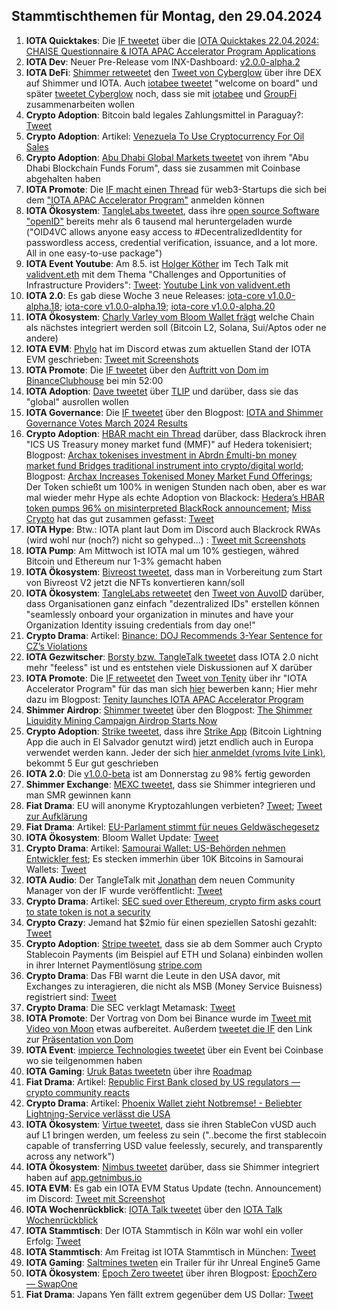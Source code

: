 ## Stammtischthemen für Montag, den 29.04.2024

1. **IOTA Quicktakes**: Die  [IF tweetet](https://x.com/iota/status/1782351230167130181) über die [IOTA Quicktakes 22.04.2024: CHAISE Questionnaire & IOTA APAC Accelerator Program Applications](https://www.youtube.com/watch?v=b-L99L5FPvU&list=PLMbc46iGTB_QyqqU-QwbFsrVd9-HN55i_)
2. **IOTA Dev**: Neuer Pre-Release vom INX-Dashboard: [v2.0.0-alpha.2](https://github.com/iotaledger/inx-dashboard/releases/tag/v2.0.0-alpha.2)
3. **IOTA DeFi**: [Shimmer retweetet](https://x.com/shimmernet/status/1782682734256619895) den [Tweet von Cyberglow](https://x.com/Cyberglow_cgt/status/1782450738230112297) über ihre DEX auf Shimmer und IOTA. Auch [iotabee tweetet](https://x.com/iotabee/status/1782670293313470884) "welcome on board" und später [tweetet Cyberglow](https://x.com/Cyberglow_cgt/status/1782701037607887297) noch, dass sie mit [iotabee](https://twitter.com/iotabee) und [GroupFi](https://twitter.com/groupfi_ai) zusammenarbeiten wollen
4. **Crypto Adoption**: Bitcoin bald legales Zahlungsmittel in Paraguay?: [Tweet](https://x.com/BitcoinMagazine/status/1782694839110300027)
5. **Crypto Adoption**: Artikel: [Venezuela To Use Cryptocurrency For Oil Sales](https://watcher.guru/news/venezuela-to-accelerate-cryptocurrency-shift-as-oil-sanctions-return?c=306)
6. **Crypto Adoption**: [Abu Dhabi Global Markets tweetet](https://x.com/ADGlobalMarket/status/1782702263015780790) von ihrem "Abu Dhabi Blockchain Funds Forum", dass sie zusammen mit Coinbase abgehalten haben
7. **IOTA Promote**: Die [IF macht einen Thread](https://x.com/iota/status/1782711014431035824) für web3-Startups die sich bei dem ["IOTA APAC Accelerator Program"](https://www.tenity.com/programs/iota-apac-accelerator) anmelden können
8. **IOTA Ökosystem**: [TangleLabs tweetet](https://x.com/Tangle_Labs/status/1782733151879463074), dass ihre [open source Software "openID"](https://github.com/Tangle-Labs/oid4vc) bereits mehr als 6 tausend mal heruntergeladen wurde ("OID4VC allows anyone easy access to #DecentralizedIdentity for passwordless access, credential verification, issuance, and a lot more. All in one easy-to-use package")
9. **IOTA Event Youtube**: Am 8.5. ist [Holger Köther](https://twitter.com/HolgerKoether) im Tech Talk mit [validvent.eth](https://twitter.com/validvent) mit dem Thema "Challenges and Opportunities of Infrastructure Providers": [Tweet](https://x.com/validvent/status/1782696350636736543): [Youtube Link von validvent.eth](https://www.youtube.com/@validvent)
10. **IOTA 2.0**: Es gab diese Woche 3 neue Releases: [iota-core v1.0.0-alpha.18](https://github.com/iotaledger/iota-core/releases/tag/v1.0.0-alpha.18); [iota-core v1.0.0-alpha.19](https://github.com/iotaledger/iota-core/releases/tag/v1.0.0-alpha.19); [iota-core v1.0.0-alpha.20](https://github.com/iotaledger/iota-core/releases/tag/v1.0.0-alpha.20)
11. **IOTA Ökosystem**: [Charly Varley vom Bloom Wallet frägt](https://x.com/c_varley/status/1782803958773276911) welche Chain als nächstes integriert werden soll (Bitcoin L2, Solana, Sui/Aptos oder ne andere)
12. **IOTA EVM**: [Phylo](https://twitter.com/PhyloIota) hat im Discord etwas zum aktuellen Stand der IOTA EVM geschrieben: [Tweet mit Screenshots](https://x.com/Vrom14286662/status/1782812529963499958)
13. **IOTA Promote**: Die [IF tweetet](https://x.com/iota/status/1782754664510853526) über den [Auftritt von Dom im BinanceClubhouse](https://www.binance.com/en/live/video?roomId=2192962) bei min 52:00
14. **IOTA Adoption**: [Dave tweetet](https://x.com/daveghbeer/status/1782701965442470245) über [TLIP](https://x.com/TLIP_io/status/1782342145505980433) und darüber, dass sie das "global" ausrollen wollen
15. **IOTA Governance**: Die [IF tweetet](https://x.com/iota/status/1782756316127043995) über den Blogpost: [IOTA and Shimmer Governance Votes March 2024 Results](https://blog.iota.org/governance-votes-march-2024-results/)
16. **Crypto Adoption**: [HBAR macht ein Thread](https://x.com/HBAR_foundation/status/1782759384742813951) darüber, dass Blackrock ihren "ICS US Treasury money market fund (MMF)" auf Hedera tokenisiert; Blogpost: [Archax tokenises investment in Abrdn £multi-bn money market fund Bridges traditional instrument into crypto/digital world](https://blog.archax.com/resources/news/archax_tokenises_investment_in_abrdn_multi_bn_money_market_fund); Blogpost: [Archax Increases Tokenised Money Market Fund Offerings](https://www.hbarfoundation.org/blog-post/archax-increases-tokenised-money-market-fund-offerings); Der Token schießt um 100% in wenigen Stunden nach oben, aber es war mal wieder mehr Hype als echte Adoption von Blackock: [Hedera’s HBAR token pumps 96% on misinterpreted BlackRock announcement](https://cointelegraph.com/news/hederas-hbar-token-pumps-nearly-one-hundred-percent-misinterpreted-blackrock-announcement); [Miss Crypto](https://twitter.com/MissCryptoGER) hat das gut zusammen gefasst: [Tweet](https://x.com/MissCryptoGER/status/1783070065610326311)
17. **IOTA Hype**: Btw.: IOTA plant laut Dom im Discord auch Blackrock RWAs (wird wohl nur (noch?) nicht so gehyped...) : [Tweet mit Screenshots](https://x.com/IotaBullrun2020/status/1782995340318163082)
18. **IOTA Pump**: Am Mittwoch ist IOTA mal um 10% gestiegen, währed Bitcoin und Ethereum nur 1-3% gemacht haben
19. **IOTA Ökosystem**: [Bivreost tweetet](https://x.com/bivreost/status/1783023849975484546), dass man in Vorbereitung zum Start von Bivreost V2 jetzt die NFTs konvertieren kann/soll
20. **IOTA Ökosystem**: [TangleLabs retweetet](https://x.com/Tangle_Labs/status/1783008832139956731) den [Tweet von AuvoID](https://x.com/AuvoDigital/status/1783008219306066074) darüber, dass Organisationen ganz einfach "dezentralized IDs" erstellen können "seamlessly onboard your organization in minutes and have your Organization Identity issuing credentials from day one!"
21. **Crypto Drama**: Artikel: [Binance: DOJ Recommends 3-Year Sentence for CZ’s Violations](https://watcher.guru/news/binance-doj-recommends-3-year-sentence-for-czs-violations#google_vignette)
22. **IOTA Gezwitscher**: [Borsty bzw. TangleTalk tweetet](https://x.com/tangle_talk/status/1783040645805777195) dass IOTA 2.0 nicht mehr "feeless" ist und es entstehen viele Diskussionen auf X darüber
23. **IOTA Promote**: Die [IF retweetet](https://x.com/iota/status/1783072900951806089) den [Tweet von Tenity](https://x.com/tenity_global/status/1783065858811503050) über ihr "IOTA Accelerator Program" für das man sich [hier](https://www.tenity.com/programs/iota-apac-accelerator?utm_campaign=Social%20Media&utm_content=290649256&utm_medium=social&utm_source=twitter&hss_channel=tw-748546152182779904) bewerben kann; Hier mehr dazu im Blogpost: [Tenity launches IOTA APAC Accelerator Program](https://www.tenity.com/press/tenity-launches-iota-apac-accelerator-program?utm_campaign=Social%20Media&utm_content=290649256&utm_medium=social&utm_source=twitter&hss_channel=tw-748546152182779904)
24. **Shimmer Airdrop**: [Shimmer tweetet](https://x.com/shimmernet/status/1783118704114360571) über den Blogpost: [The Shimmer Liquidity Mining Campaign Airdrop Starts Now](https://blog.shimmer.network/airdrop-rewards/)
25. **Crypto Adoption**: [Strike tweetet](https://x.com/Strike/status/1783184041228812560), dass ihre [Strike App](https://strike.me/download/?inline_install=1&utm_campaign=Individual&utm_medium=referral&utm_source=CWUY0E) (Bitcoin Lightning App die auch in El Salvador genutzt wird) jetzt endlich auch in Europa verwendet werden kann. Jeder der sich [hier anmeldet (vroms Ivite Link)](https://strike.me/download/?inline_install=1&utm_campaign=Individual&utm_medium=referral&utm_source=CWUY0E), bekommt 5 Eur gut geschrieben
26. **IOTA 2.0**: Die [v1.0.0-beta](https://github.com/iotaledger/iota-core/milestone/2?s=08) ist am Donnerstag zu 98% fertig geworden
27. **Shimmer Exchange**: [MEXC tweetet](https://x.com/MEXC_Official/status/1783438784002220456), dass sie Shimmer integrieren und man SMR gewinnen kann
28. **Fiat Drama**: EU will anonyme Kryptozahlungen verbieten? [Tweet](https://x.com/RadarHits/status/1783476289585791452); [Tweet zur Aufklärung](https://x.com/paddi_hansen/status/1783487929240666590)
29. **Fiat Drama**: Artikel: [EU-Parlament stimmt für neues Geldwäschegesetz](https://www.blocktrainer.de/blog/eu-parlament-stimmt-fuer-neues-geldwaeschegesetz/)
30. **IOTA Ökosystem**: Bloom Wallet Update: [Tweet](https://x.com/bloomwalletio/status/1783189051295609081)
31. **Crypto Drama**: Artikel: [Samourai Wallet: US-Behörden nehmen Entwickler fest](https://bitcoin-kurier.de/samourai-wallet-us-behoerden-nehmen-entwickler-fest/); Es stecken immerhin über 10K Bitcoins in Samourai Wallets: [Tweet](https://x.com/LukeMikic21/status/1783246418490040707)
32. **IOTA Audio**: Der TangleTalk mit [Jonathan](https://twitter.com/Eclipse647_) dem neuen Community Manager von der IF wurde veröffentlicht: [Tweet](https://x.com/tangle_talk/status/1783556000936534056)
33. **Crypto Drama**: Artikel: [SEC sued over Ethereum, crypto firm asks court to state token is not a security](https://fortune.com/crypto/2024/04/25/sec-sued-over-ethereum-crypto-firm-asks-court-to-state-token-is-not-a-security/)
34. **Crypto Crazy**: Jemand hat $2mio für einen speziellen Satoshi gezahlt: [Tweet](https://x.com/Vivek4real_/status/1783529481539363184)
35. **Crypto Adoption**: [Stripe tweetet](https://x.com/collision/status/1783559623511011535), dass sie ab dem Sommer auch Crypto Stablecoin Payments (im Beispiel auf ETH und Solana) einbinden wollen in ihrer Internet Paymentlösung [stripe.com](https://stripe.com/)
36. **Crypto Drama**: Das FBI warnt die Leute in den USA davor, mit Exchanges zu interagieren, die nicht als MSB (Money Service Buisness) registriert sind: [Tweet](https://x.com/BitcoinMagazine/status/1783577655968666045)
37. **Crypto Drama**: Die SEC verklagt Metamask: [Tweet](https://x.com/RadarHits/status/1783576077501104597)
38. **IOTA Promote**: Der Vortrag von Dom bei Binance wurde im [Tweet mit Video von Moon](https://x.com/moonbaklava/status/1783183071635792287) etwas aufbereitet. Außerdem [tweetet die IF](https://x.com/iota/status/1783768193833546050) den Link zur [Präsentation von Dom](https://docs.google.com/presentation/d/1F71mCfejjp7nMASPBGD4HYbryDWTrSoe3TToPWKcuwU/edit#slide=id.g2b1e8630d41_4_67)
39. **IOTA Event**: [impierce Technologies tweetet](https://x.com/ImpierceTech/status/1783790201732579635) über ein Event bei Coinbase wo sie teilgenommen haben
40. **IOTA Gaming**: [Uruk Batas tweetetn](https://x.com/UrukBartas/status/1783753877537308702) über ihre [Roadmap](https://docs.urukbartas.com/detailed-roadmap)
41. **Fiat Drama**: Artikel: [Republic First Bank closed by US regulators — crypto community reacts](https://cointelegraph.com/news/republic-first-bank-fdic-united-states-regulators-crypto)
42. **Crypto Drama**: Artikel: [Phoenix Wallet zieht Notbremse! - Beliebter Lightning-Service verlässt die USA](https://www.blocktrainer.de/blog/aus-in-den-usa-phoenix-wallet-zieht-die-notbremse/)
43. **IOTA Ökosystem**: [Virtue tweetet](https://x.com/Virtue_Money/status/1783879791159996666), dass sie ihren StableCon vUSD auch auf L1 bringen werden, um feeless zu sein ("..become the first stablecoin capable of transferring USD value feelessly, securely, and transparently across any network")
44. **IOTA Ökosystem**: [Nimbus tweetet](https://x.com/get_nimbus/status/1783852858267533426) darüber, dass sie Shimmer integriert haben auf [app.getnimbus.io](https://app.getnimbus.io/?tab=defi&type=EVM&chain=SHIMMER&address=0x8fdb179Db2CD74dAdBa35377597e94Bfc62BE512)
45. **IOTA EVM**: Es gab ein IOTA EVM Status Update (techn. Announcement) im Discord: [Tweet mit Screenshot](https://x.com/Vrom14286662/status/1783847043640815777) 
46. **IOTA Wochenrückblick**: [IOTA Talk tweetet](https://www.iota-talk.com/index.php?article/390-wochenr%C3%BCckblick-vom-21-bis-27-april-2024/) über den [IOTA Talk Wochenrückblick](https://www.iota-talk.com/index.php?article/390-wochenr%C3%BCckblick-vom-21-bis-27-april-2024/)
47. **IOTA Stammtisch**: Der IOTA Stammtisch in Köln war wohl ein voller Erfolg: [Tweet](https://x.com/sciascma/status/1784345754875613334)
48. **IOTA Stammtisch**: Am Freitag ist IOTA Stammtisch in München: [Tweet](https://x.com/IotaMunchen/status/1784882047338590607)
49. **IOTA Gaming**: [Saltmines tweten](https://x.com/SaltminesCo/status/1784493280924995709) ein Trailer für ihr Unreal Engine5 Game
50. **IOTA Ökosystem**: [Epoch Zero tweetet](https://x.com/Epoch_0/status/1784782740627325350) über ihren Blogpost: [EpochZero — SwapOne](https://medium.com/@EpochZer0/epochzero-swapone-3d0c03738f5b)
51. **Fiat Drama**: Japans Yen fällt extrem gegenüber dem US Dollar: [Tweet](https://x.com/Barchart/status/1784807302962254298)
